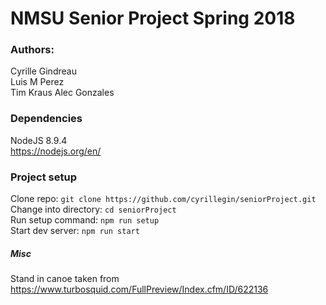 # NMSU Senior Project Spring 2018

### Authors: 
Cyrille Gindreau  
Luis M  Perez  
Tim Kraus
Alec Gonzales

### Dependencies
NodeJS 8.9.4  
https://nodejs.org/en/


### Project setup
Clone repo: `git clone https://github.com/cyrillegin/seniorProject.git`  
Change into directory: `cd seniorProject`  
Run setup command: `npm run setup`  
Start dev server: `npm run start`  


##### Misc
Stand in canoe taken from https://www.turbosquid.com/FullPreview/Index.cfm/ID/622136
